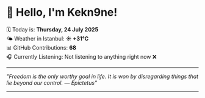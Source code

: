 # 👋 Hello, I'm Kekn9ne!

🗓️ Today is: **Thursday, 24 July 2025**  
🌤️ Weather in Istanbul: **☀️   +31°C**  
📊 GitHub Contributions: **68**  
🎧 Currently Listening: Not listening to anything right now ❌

---

_"Freedom is the only worthy goal in life. It is won by disregarding things that lie beyond our control. — *Epictetus*"_

---
